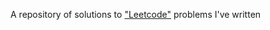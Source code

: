 A repository of solutions to ["Leetcode"](https://leetcode.com/problemset/all/) problems I've written

